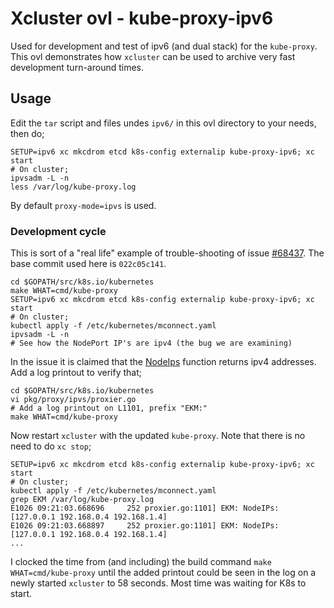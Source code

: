 # Xcluster ovl - kube-proxy-ipv6

Used for development and test of ipv6 (and dual stack) for the
`kube-proxy`. This ovl demonstrates how `xcluster` can be used to
archive very fast development turn-around times.



## Usage

Edit the `tar` script and files undes `ipv6/` in this ovl directory
to your needs, then do;

```
SETUP=ipv6 xc mkcdrom etcd k8s-config externalip kube-proxy-ipv6; xc start
# On cluster;
ipvsadm -L -n
less /var/log/kube-proxy.log
```

By default `proxy-mode=ipvs` is used.


### Development cycle

This is sort of a "real life" example of trouble-shooting of issue
[#68437](https://github.com/kubernetes/kubernetes/issues/68437). The
base commit used here is `022c05c141`.


```
cd $GOPATH/src/k8s.io/kubernetes
make WHAT=cmd/kube-proxy
SETUP=ipv6 xc mkcdrom etcd k8s-config externalip kube-proxy-ipv6; xc start
# On cluster;
kubectl apply -f /etc/kubernetes/mconnect.yaml
ipvsadm -L -n
# See how the NodePort IP's are ipv4 (the bug we are examining)
```

In the issue it is claimed that the
[NodeIps](https://github.com/kubernetes/kubernetes/blob/07e81cb8ff590d096a61e951a3e6b4fc9076fb08/pkg/proxy/ipvs/proxier.go#L1098)
function returns ipv4 addresses. Add a log printout to verify that;

```
cd $GOPATH/src/k8s.io/kubernetes
vi pkg/proxy/ipvs/proxier.go
# Add a log printout on L1101, prefix "EKM:"
make WHAT=cmd/kube-proxy
```

Now restart `xcluster` with the updated `kube-proxy`. Note that there
is no need to do `xc stop`;

```
SETUP=ipv6 xc mkcdrom etcd k8s-config externalip kube-proxy-ipv6; xc start
# On cluster;
kubectl apply -f /etc/kubernetes/mconnect.yaml
grep EKM /var/log/kube-proxy.log
E1026 09:21:03.668696     252 proxier.go:1101] EKM: NodeIPs: [127.0.0.1 192.168.0.4 192.168.1.4]
E1026 09:21:03.668897     252 proxier.go:1101] EKM: NodeIPs: [127.0.0.1 192.168.0.4 192.168.1.4]
...
```

I clocked the time from (and including) the build command `make
WHAT=cmd/kube-proxy` until the added printout could be seen in the log
on a newly started `xcluster` to 58 seconds. Most time was waiting for
K8s to start.

